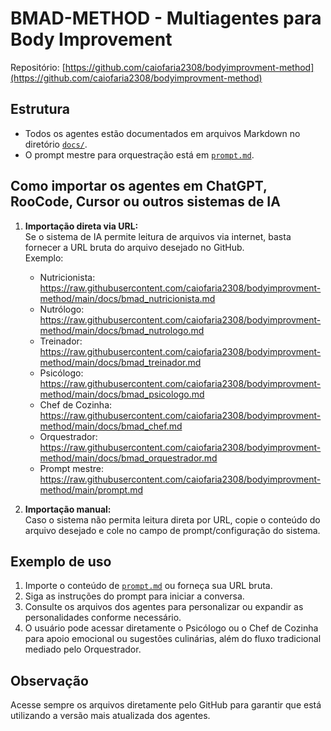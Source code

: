 # BMAD-METHOD - Multiagentes para Body Improvement

Repositório: [https://github.com/caiofaria2308/bodyimprovment-method](https://github.com/caiofaria2308/bodyimprovment-method)

## Estrutura

- Todos os agentes estão documentados em arquivos Markdown no diretório [`docs/`](https://github.com/caiofaria2308/bodyimprovment-method/tree/main/docs).
- O prompt mestre para orquestração está em [`prompt.md`](https://github.com/caiofaria2308/bodyimprovment-method/blob/main/prompt.md).

## Como importar os agentes em ChatGPT, RooCode, Cursor ou outros sistemas de IA

1. **Importação direta via URL:**  
   Se o sistema de IA permite leitura de arquivos via internet, basta fornecer a URL bruta do arquivo desejado no GitHub.  
   Exemplo:  
   - Nutricionista:  
     https://raw.githubusercontent.com/caiofaria2308/bodyimprovment-method/main/docs/bmad_nutricionista.md
   - Nutrólogo:  
     https://raw.githubusercontent.com/caiofaria2308/bodyimprovment-method/main/docs/bmad_nutrologo.md
   - Treinador:  
     https://raw.githubusercontent.com/caiofaria2308/bodyimprovment-method/main/docs/bmad_treinador.md
   - Psicólogo:  
     https://raw.githubusercontent.com/caiofaria2308/bodyimprovment-method/main/docs/bmad_psicologo.md
   - Chef de Cozinha:  
     https://raw.githubusercontent.com/caiofaria2308/bodyimprovment-method/main/docs/bmad_chef.md
   - Orquestrador:  
     https://raw.githubusercontent.com/caiofaria2308/bodyimprovment-method/main/docs/bmad_orquestrador.md
   - Prompt mestre:  
     https://raw.githubusercontent.com/caiofaria2308/bodyimprovment-method/main/prompt.md

2. **Importação manual:**  
   Caso o sistema não permita leitura direta por URL, copie o conteúdo do arquivo desejado e cole no campo de prompt/configuração do sistema.

## Exemplo de uso

1. Importe o conteúdo de [`prompt.md`](https://github.com/caiofaria2308/bodyimprovment-method/blob/main/prompt.md) ou forneça sua URL bruta.
2. Siga as instruções do prompt para iniciar a conversa.
3. Consulte os arquivos dos agentes para personalizar ou expandir as personalidades conforme necessário.
4. O usuário pode acessar diretamente o Psicólogo ou o Chef de Cozinha para apoio emocional ou sugestões culinárias, além do fluxo tradicional mediado pelo Orquestrador.

## Observação

Acesse sempre os arquivos diretamente pelo GitHub para garantir que está utilizando a versão mais atualizada dos agentes.
